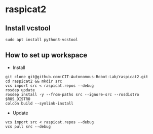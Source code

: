 # raspicat2

## Install vcstool

```
sudo apt install python3-vcstool
```

## How to set up workspace

* Install

```
git clone git@github.com:CIT-Autonomous-Robot-Lab/raspicat2.git
cd raspicat2 && mkdir src
vcs import src < raspicat.repos --debug
rosdep update
rosdep install -y --from-paths src --ignore-src --rosdistro $ROS_DISTRO
colcon build --symlink-install
```

* Update

```
vcs import src < raspicat.repos --debug
vcs pull src --debug
```
